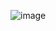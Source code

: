![image](https://user-images.githubusercontent.com/98183485/201485922-09953bc0-ad35-45c0-af83-cdec7f3fb924.png)
